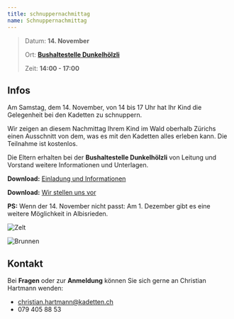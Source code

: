 ```yaml
---
title: schnuppernachmittag
name: Schnuppernachmittag
---
```

> Datum: **14. November**
>
> Ort: **[Bushaltestelle Dunkelhölzli](https://goo.gl/maps/F3WATzoKCWH2)**
>
> Zeit: **14:00 - 17:00**

## Infos

Am Samstag, dem 14. November, von 14 bis 17 Uhr hat Ihr Kind die Gelegenheit bei den Kadetten zu schnuppern.

Wir zeigen an diesem Nachmittag Ihrem Kind im Wald oberhalb Zürichs einen Ausschnitt von dem, was es mit den Kadetten alles erleben kann. Die Teilnahme ist kostenlos.

Die Eltern erhalten bei der **Bushaltestelle Dunkelhölzli** von Leitung und Vorstand weitere Informationen und Unterlagen.

**Download:** [Einladung und Informationen](files/Einladung-2018-11-17.pdf)

**Download:** [Wir stellen uns vor](files/Kadetten-Zürich-Wir-stellen-uns-vor.pdf)

**PS:** Wenn der 14. November nicht passt: Am 1. Dezember gibt es eine weitere Möglichkeit in Albisrieden.

![Zelt](pictures/zelt.jpg)

![Brunnen](pictures/wasser.jpg)

## Kontakt

Bei **Fragen** oder zur **Anmeldung** können Sie sich gerne an Christian Hartmann wenden:

* [christian.hartmann@kadetten.ch](mailto:christian.hartmann@kadetten.ch?subject=Kadetten-Schnuppernachmittag)
* 079 405 88 53
